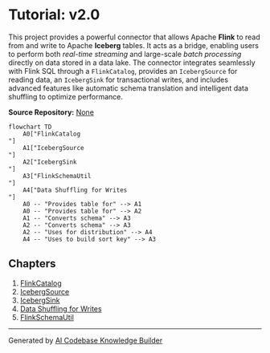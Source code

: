# Tutorial: v2.0

This project provides a powerful connector that allows Apache **Flink** to read from and write to Apache **Iceberg** tables. It acts as a bridge, enabling users to perform both *real-time streaming* and large-scale *batch processing* directly on data stored in a data lake. The connector integrates seamlessly with Flink SQL through a `FlinkCatalog`, provides an `IcebergSource` for reading data, an `IcebergSink` for transactional writes, and includes advanced features like automatic schema translation and intelligent data shuffling to optimize performance.


**Source Repository:** [None](None)

```mermaid
flowchart TD
    A0["FlinkCatalog
"]
    A1["IcebergSource
"]
    A2["IcebergSink
"]
    A3["FlinkSchemaUtil
"]
    A4["Data Shuffling for Writes
"]
    A0 -- "Provides table for" --> A1
    A0 -- "Provides table for" --> A2
    A1 -- "Converts schema" --> A3
    A2 -- "Converts schema" --> A3
    A2 -- "Uses for distribution" --> A4
    A4 -- "Uses to build sort key" --> A3
```

## Chapters

1. [FlinkCatalog
](01_flinkcatalog_.md)
2. [IcebergSource
](02_icebergsource_.md)
3. [IcebergSink
](03_icebergsink_.md)
4. [Data Shuffling for Writes
](04_data_shuffling_for_writes_.md)
5. [FlinkSchemaUtil
](05_flinkschemautil_.md)


---

Generated by [AI Codebase Knowledge Builder](https://github.com/The-Pocket/Tutorial-Codebase-Knowledge)